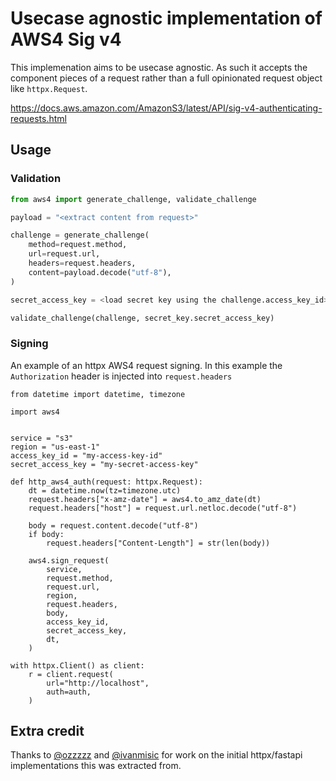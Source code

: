 # Usecase agnostic implementation of AWS4 Sig v4

This implemenation aims to be usecase agnostic. As such it accepts the
component pieces of a request rather than a full opinionated request object
like `httpx.Request`.

https://docs.aws.amazon.com/AmazonS3/latest/API/sig-v4-authenticating-requests.html

## Usage

### Validation

```python
from aws4 import generate_challenge, validate_challenge

payload = "<extract content from request>"

challenge = generate_challenge(
    method=request.method,
    url=request.url,
    headers=request.headers,
    content=payload.decode("utf-8"),
)

secret_access_key = <load secret key using the challenge.access_key_id>

validate_challenge(challenge, secret_key.secret_access_key)
```

### Signing

An example of an httpx AWS4 request signing. In this example the `Authorization` header is injected into `request.headers` 

```
from datetime import datetime, timezone

import aws4


service = "s3"
region = "us-east-1"
access_key_id = "my-access-key-id"
secret_access_key = "my-secret-access-key"

def http_aws4_auth(request: httpx.Request):
    dt = datetime.now(tz=timezone.utc)
    request.headers["x-amz-date"] = aws4.to_amz_date(dt)
    request.headers["host"] = request.url.netloc.decode("utf-8")

    body = request.content.decode("utf-8")
    if body:
        request.headers["Content-Length"] = str(len(body))

    aws4.sign_request(
        service,
        request.method,
        request.url,
        region,
        request.headers,
        body,
        access_key_id,
        secret_access_key,
        dt,
    )

with httpx.Client() as client:
    r = client.request(
        url="http://localhost",
        auth=auth,
    )
```

## Extra credit

Thanks to [@ozzzzz](https://www.github.com/ozzzzz) and
[@ivanmisic](https://www.github.com/ivanmisic) for work on the initial
httpx/fastapi implementations this was extracted from.

